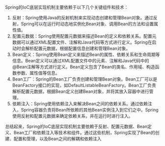 <font style="color:rgb(36, 41, 47);">Spring的IoC底层实现机制主要依赖于以下几个关键组件和技术：</font>

1. <font style="color:rgb(36, 41, 47);">反射：Spring使用Java的反射机制来实现动态创建和管理Bean对象。通过反射，Spring可以在运行时动态地实例化Bean对象、调用Bean的方法和设置属性值。</font>
2. <font style="color:rgb(36, 41, 47);">配置元数据：Spring使用配置元数据来描述Bean的定义和依赖关系。配置元数据可以通过XML配置文件、注解和Java代码等方式进行定义。Spring在启动时会解析配置元数据，根据配置信息创建和管理Bean对象。</font>
3. <font style="color:rgb(36, 41, 47);">Bean定义：Spring使用Bean定义来描述Bean的属性、依赖关系和生命周期等信息。Bean定义可以通过XML配置文件中的<bean>元素、注解和Java代码中的@Bean注解等方式进行定义。Bean定义包含了Bean的类名、作用域、构造函数参数、属性值等信息。</font>
4. <font style="color:rgb(36, 41, 47);">Bean工厂：Spring的Bean工厂负责创建和管理Bean对象。Bean工厂可以是BeanFactory接口的实现，如DefaultListableBeanFactory。Bean工厂负责解析配置元数据，根据Bean定义创建Bean对象，并将其放入容器中进行管理。</font>
5. <font style="color:rgb(36, 41, 47);">依赖注入：Spring使用依赖注入来解决Bean之间的依赖关系。通过依赖注入，Spring容器负责将Bean所依赖的其他Bean实例注入到它们之中。Spring使用反射和配置元数据来确定依赖关系，并在运行时进行注入。</font>

<font style="color:rgb(36, 41, 47);">总结起来，Spring的IoC底层实现机制主要依赖于反射、配置元数据、Bean定义、Bean工厂和依赖注入等技术和组件。通过这些机制，Spring实现了Bean的创建、配置和管理，以及Bean之间的解耦和依赖注入</font>

